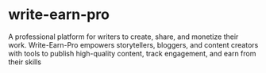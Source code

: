 # write-earn-pro
A professional platform for writers to create, share, and monetize their work. Write-Earn-Pro empowers storytellers, bloggers, and content creators with tools to publish high-quality content, track engagement, and earn from their skills
